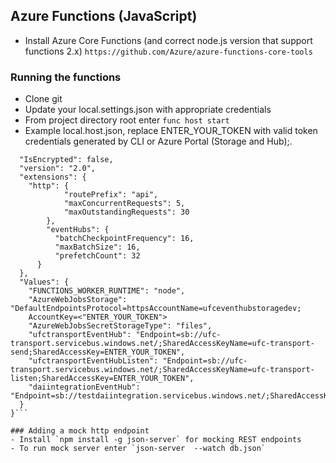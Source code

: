 ## Azure Functions (JavaScript)

- Install Azure Core Functions (and correct node.js version that support functions 2.x) `https://github.com/Azure/azure-functions-core-tools`

### Running the functions
- Clone git
- Update your local.settings.json with appropriate credentials
- From project directory root enter `func host start`
- Example local.host.json, replace ENTER_YOUR_TOKEN with valid token credentials generated by CLI or Azure Portal (Storage and Hub);.
```{
  "IsEncrypted": false,
  "version": "2.0",
  "extensions": {
    "http": {
            "routePrefix": "api",
            "maxConcurrentRequests": 5,
            "maxOutstandingRequests": 30
        }, 
        "eventHubs": {
          "batchCheckpointFrequency": 16,
          "maxBatchSize": 16,
          "prefetchCount": 32
      }
  },
  "Values": {
    "FUNCTIONS_WORKER_RUNTIME": "node",
    "AzureWebJobsStorage": "DefaultEndpointsProtocol=httpsAccountName=ufceventhubstoragedev;
    AccountKey=<"ENTER_YOUR_TOKEN">
    "AzureWebJobsSecretStorageType": "files",
    "ufctransportEventHub": "Endpoint=sb://ufc-transport.servicebus.windows.net/;SharedAccessKeyName=ufc-transport-send;SharedAccessKey=ENTER_YOUR_TOKEN",
    "ufctransportEventHubListen": "Endpoint=sb://ufc-transport.servicebus.windows.net/;SharedAccessKeyName=ufc-transport-listen;SharedAccessKey=ENTER_YOUR_TOKEN",
    "daiintegrationEventHub": "Endpoint=sb://testdaiintegration.servicebus.windows.net/;SharedAccessKeyName=RootManageSharedAccessKey;SharedAccessKey=ENTER_YOUR_TOKEN"
  }
}```

### Adding a mock http endpoint
- Install `npm install -g json-server` for mocking REST endpoints
- To run mock server enter `json-server  --watch db.json`



